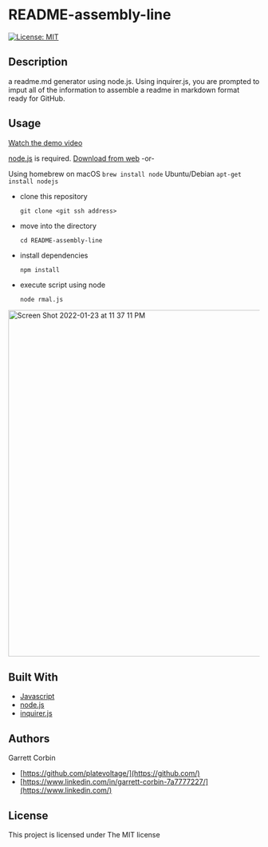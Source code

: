 # README-assembly-line

[![License: MIT](https://img.shields.io/badge/License-MIT-yellow.svg)](https://opensource.org/licenses/MIT)

## Description
a readme.md generator using node.js. Using inquirer.js, you are prompted to imput all of the information to assemble a readme in markdown format ready for GitHub.


## Usage
[Watch the demo video](https://antieatingactivist.github.io/README-assembly-line/)

[node.js](https://nodejs.dev) is required. 
[Download from web](https://nodejs.dev) -or-

Using homebrew on macOS `brew install node`
Ubuntu/Debian `apt-get install nodejs`

- clone this repository 

  `git clone <git ssh address>`

- move into the directory

  `cd README-assembly-line`

- install dependencies

  `npm install`

- execute script using node

  `node rmal.js`


<img width="693" alt="Screen Shot 2022-01-23 at 11 37 11 PM" src="https://user-images.githubusercontent.com/1414728/150740919-a672b1f2-be18-414a-b58e-085f3eb0b1eb.png">

## Built With

* [Javascript](https://developer.mozilla.org/en-US/docs/Web/JavaScript)
* [node.js](https://nodejs.dev) 
* [inquirer.js](https://github.com/SBoudrias/Inquirer.js)


## Authors

Garrett Corbin

- [https://github.com/platevoltage/](https://github.com/)
- [https://www.linkedin.com/in/garrett-corbin-7a7777227/](https://www.linkedin.com/)

## License

This project is licensed under The MIT license

